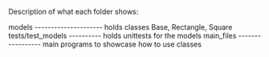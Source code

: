 Description of what each folder shows:

models --------------------- holds classes Base, Rectangle, Square
tests/test_models ---------- holds unittests for the models
main_files ----------------- main programs to showcase how to use classes
